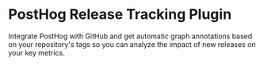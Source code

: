 # PostHog Release Tracking Plugin

Integrate PostHog with GitHub and get automatic graph annotations based on your repository's tags so you can analyze the impact of new releases on your key metrics. 
